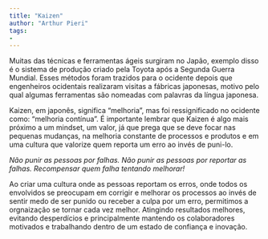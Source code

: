 ```yaml
---
title: "Kaizen"
author: "Arthur Pieri"
tags: 
- 
---
```

Muitas das técnicas e ferramentas ágeis surgiram no Japão, exemplo disso é o sistema de produção criado pela Toyota após a Segunda Guerra Mundial. Esses métodos foram trazidos para o ocidente depois que engenheiros ocidentais realizaram visitas a fábricas japonesas, motivo pelo qual algumas ferramentas são nomeadas com palavras da língua japonesa.

Kaizen, em japonês, significa “melhoria”, mas foi ressignificado no ocidente como: “melhoria contínua”. É importante lembrar que Kaizen é algo mais próximo a um mindset, um valor, já que prega que se deve focar nas pequenas mudanças, na melhoria constante de processos e produtos e em uma cultura que valorize quem reporta um erro ao invés de puni-lo.

_Não punir as pessoas por falhas. Não punir as pessoas por reportar as falhas. Recompensar quem falha tentando melhorar!_

Ao criar uma cultura onde as pessoas reportam os erros, onde todos os envolvidos se preocupam em corrigir e melhorar os processos ao invés de sentir medo de ser punido ou receber a culpa por um erro, permitimos a orgnaização se tornar cada vez melhor. Atingindo resultados melhores, evitando desperdícios e principalmente mantendo os colaboradores motivados e trabalhando dentro de um estado de confiança e inovação.